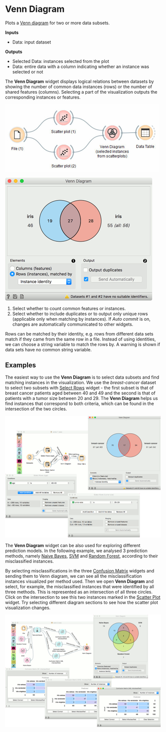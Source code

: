 Venn Diagram
============

Plots a [Venn diagram](http://en.wikipedia.org/wiki/Venn_diagram) for two or more data subsets.

**Inputs**

- Data: input dataset

**Outputs**

- Selected Data: instances selected from the plot
- Data: entire data with a column indicating whether an instance was selected or not

The **Venn Diagram** widget displays logical relations between datasets by showing the number of common data instances (rows) or the number of shared features (columns). Selecting a part of the visualization outputs the corresponding instances or features.

![](images/venn-workflow.png)

![](images/VennDiagram-stamped.png)

1. Select whether to count common features or instances.
2. Select whether to include duplicates or to output only unique rows (applicable only when matching by instances). If *Auto commit* is on, changes are automatically communicated to other widgets.

Rows can be matched by their identity, e.g. rows from different data sets match if they came from the same row in a file. Instead of using identities, we can choose a string variable to match the rows by. A warning is shown if data sets have no common string variable.

Examples
--------

The easiest way to use the **Venn Diagram** is to select data subsets and find matching instances in the visualization. We use the *breast-cancer* dataset to select two subsets with [Select Rows](../data/selectrows.md) widget - the first subset is that of breast cancer patients aged between 40 and 49 and the second is that of patients with a tumor size between 20 and 29. The **Venn Diagram** helps us find instances that correspond to both criteria, which can be found in the intersection of the two circles.

![](images/VennDiagram-Example1.png)

The **Venn Diagram** widget can be also used for exploring different prediction models. In the following example, we analysed 3 prediction methods, namely [Naive Bayes](../model/naivebayes.md), [SVM](../model/svm.md) and [Random Forest](../model/randomforest.md), according to their misclassified instances.

By selecting misclassifications in the three [Confusion Matrix](../evaluate/confusionmatrix.md) widgets and sending them to Venn diagram, we can see all the misclassification instances visualized per method used. Then we open **Venn Diagram** and select, for example, the misclassified instances that were identified by all three methods. This is represented as an intersection of all three circles. Click on the intersection to see this two instances marked in the [Scatter Plot](../visualize/scatterplot.md) widget. Try selecting different diagram sections to see how the scatter plot visualization changes.

![](images/VennDiagram-Example2.png)
